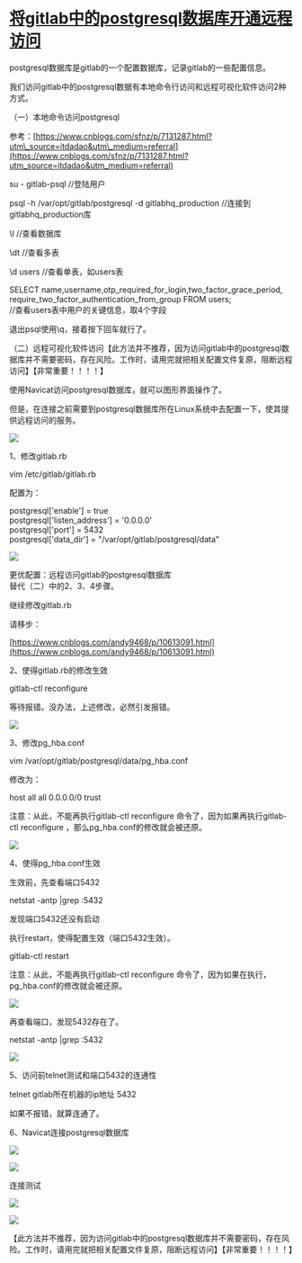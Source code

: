 [将gitlab中的postgresql数据库开通远程访问](https://www.cnblogs.com/andy9468/p/10609682.html)
================================================================================

postgresql数据库是gitlab的一个配置数据库，记录gitlab的一些配置信息。

我们访问gitlab中的postgresql数据有本地命令行访问和远程可视化软件访问2种方式。

（一）本地命令访问postgresql

参考：[https://www.cnblogs.com/sfnz/p/7131287.html?utm\_source=itdadao&utm\_medium=referral](https://www.cnblogs.com/sfnz/p/7131287.html?utm_source=itdadao&utm_medium=referral)

su - gitlab-psql //登陆用户


psql -h /var/opt/gitlab/postgresql -d gitlabhq\_production //连接到gitlabhq\_production库


\\l //查看数据库


\\dt //查看多表


\\d users //查看单表，如users表


SELECT name,username,otp\_required\_for\_login,two\_factor\_grace\_period, require\_two\_factor\_authentication\_from\_group FROM users;  
//查看users表中用户的关键信息，取4个字段


退出psql使用\\q，接着按下回车就行了。

（二）远程可视化软件访问【此方法并不推荐，因为访问gitlab中的postgresql数据库并不需要密码，存在风险。工作时，请用完就把相关配置文件复原，阻断远程访问】【非常重要！！！！】

使用Navicat访问postgresql数据库，就可以图形界面操作了。

但是，在连接之前需要到postgresql数据库所在Linux系统中去配置一下，使其提供远程访问的服务。

![](https://img2018.cnblogs.com/blog/552284/201903/552284-20190327181536454-464351709.png)

1、修改gitlab.rb

vim /etc/gitlab/gitlab.rb

配置为：

postgresql\['enable'\] = true  
postgresql\['listen\_address'\] = '0.0.0.0'  
postgresql\['port'\] = 5432  
postgresql\['data\_dir'\] = "/var/opt/gitlab/postgresql/data"

![](https://img2018.cnblogs.com/blog/552284/201903/552284-20190327181758634-1923128717.png)

更优配置：远程访问gitlab的postgresql数据库  
替代（二）中的2、3、4步骤。

继续修改gitlab.rb

请移步：

[https://www.cnblogs.com/andy9468/p/10613091.html](https://www.cnblogs.com/andy9468/p/10613091.html)

2、使得gitlab.rb的修改生效

gitlab-ctl  reconfigure 

等待报错。没办法，上述修改，必然引发报错。

![](https://img2018.cnblogs.com/blog/552284/201903/552284-20190327182113806-2032424750.png)

3、修改pg\_hba.conf

vim   /var/opt/gitlab/postgresql/data/pg\_hba.conf

修改为：

host   all    all    0.0.0.0/0    trust

注意：从此，不能再执行gitlab-ctl  reconfigure 命令了，因为如果再执行gitlab-ctl  reconfigure ，那么pg\_hba.conf的修改就会被还原。

![](https://img2018.cnblogs.com/blog/552284/201903/552284-20190327182413031-842892832.png)

4、使得pg\_hba.conf生效

生效前，先查看端口5432

netstat -antp |grep :5432

发现端口5432还没有启动

执行restart，使得配置生效（端口5432生效）。

gitlab-ctl   restart

注意：从此，不能再执行gitlab-ctl  reconfigure 命令了，因为如果在执行，pg\_hba.conf的修改就会被还原。

 ![](https://img2018.cnblogs.com/blog/552284/201903/552284-20190327182901587-967301760.png)

再查看端口，发现5432存在了。

netstat -antp |grep :5432

![](https://img2018.cnblogs.com/blog/552284/201903/552284-20190327182851195-1520504489.png)

5、访问前telnet测试和端口5432的连通性

telnet  gitlab所在机器的ip地址   5432

如果不报错，就算连通了。

6、Navicat连接postgresql数据库

![](https://img2018.cnblogs.com/blog/552284/201903/552284-20190327183409217-2004314538.png)

![](https://img2018.cnblogs.com/blog/552284/201903/552284-20190327183449799-1944145698.png)

 连接测试

![](https://img2018.cnblogs.com/blog/552284/201903/552284-20190327183519099-1239763448.png)

![](https://img2018.cnblogs.com/blog/552284/201903/552284-20190327184040449-2069380585.png)

 【此方法并不推荐，因为访问gitlab中的postgresql数据库并不需要密码，存在风险。工作时，请用完就把相关配置文件复原，阻断远程访问】【非常重要！！！！】

